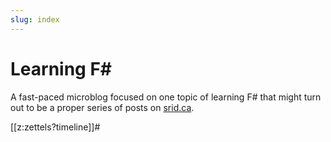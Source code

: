 ```yaml
---
slug: index
---
```


# Learning F#

A fast-paced microblog focused on one topic of learning F# that might turn out to be a proper series of posts on [srid.ca](https://www.srid.ca).

[[z:zettels?timeline]]#
